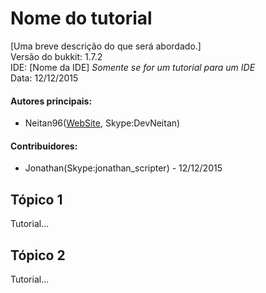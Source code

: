 # Nome do tutorial
  [Uma breve descrição do que será abordado.]  
  Versão do bukkit: 1.7.2  
  IDE: [Nome da IDE] *Somente se for um tutorial para um IDE*  
  Data: 12/12/2015  

#### Autores principais:
* Neitan96([WebSite](http://www.nathanalmeida.com.br/), Skype:DevNeitan)

#### Contribuidores:
* Jonathan(Skype:jonathan_scripter) - 12/12/2015

## Tópico 1
Tutorial...
## Tópico 2  
Tutorial...
